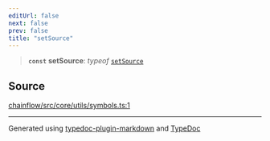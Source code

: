 ```yaml
---
editUrl: false
next: false
prev: false
title: "setSource"
---
```


> **`const`** **setSource**: *typeof* [`setSource`](/api/core/utils/symbols/variables/setsource/)

## Source

[chainflow/src/core/utils/symbols.ts:1](https://github.com/edwinlzs/chainflow/blob/a27a974/src/core/utils/symbols.ts#L1)

***

Generated using [typedoc-plugin-markdown](https://www.npmjs.com/package/typedoc-plugin-markdown) and [TypeDoc](https://typedoc.org/)

